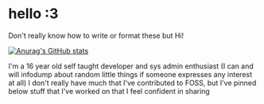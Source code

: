 # hello :3
Don't really know how to write or format these but Hi!

[![Anurag's GitHub stats](https://github-readme-stats.vercel.app/api?username=blankochan)](https://github.com/anuraghazra/github-readme-stats)

I'm a 16 year old self taught developer and sys admin enthusiast (I can and will infodump about random little things if someone expresses any interest at all)
I don't really have much that I've contributed to FOSS, but I've pinned below stuff that I've worked on that I feel confident in sharing
